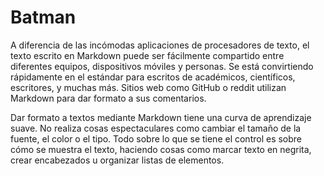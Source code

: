 # Batman

A diferencia de las incómodas aplicaciones de procesadores de texto, el texto escrito en Markdown puede ser fácilmente compartido entre diferentes equipos, dispositivos móviles y personas. Se está convirtiendo rápidamente en el estándar para escritos de académicos, científicos, escritores, y muchas más. Sitios web como GitHub o reddit utilizan Markdown para dar formato a sus comentarios.

Dar formato a textos mediante Markdown tiene una curva de aprendizaje suave. No realiza cosas espectaculares como cambiar el tamaño de la fuente, el color o el tipo. Todo sobre lo que se tiene el control es sobre cómo se muestra el texto, haciendo cosas como marcar texto en negrita, crear encabezados u organizar listas de elementos.
